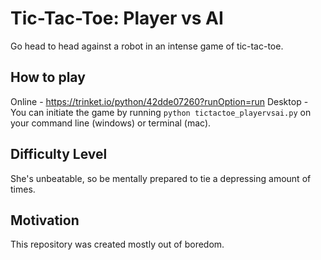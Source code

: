 # Tic-Tac-Toe: Player vs AI
Go head to head against a robot in an intense game of tic-tac-toe.

## How to play
Online - https://trinket.io/python/42dde07260?runOption=run
Desktop - You can initiate the game by running `python tictactoe_playervsai.py` on your command line (windows) or terminal (mac).

## Difficulty Level
She's unbeatable, so be mentally prepared to tie a depressing amount of times.

## Motivation
This repository was created mostly out of boredom.
